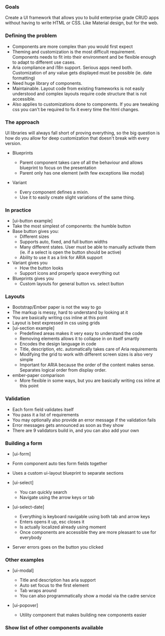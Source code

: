 ### Goals
Create a UI framework that allows you to build enterprise grade CRUD apps without having to write HTML or CSS. Like Material design, but for the web.

### Defining the problem
  - Components are more complex than you would first expect
  - Theming and customization is the most difficult requirement. Components needs to fit into their environment and be flexible enough to adapt to different use cases.
  - Aria compliance and i18n support. Serious apps need both. Customization of any value gets displayed must be possible (ie. date formatting)
  - Need huge library of components.
  - Maintainable. Layout code from existing frameworks is not easily understood and complex layouts require code structure that is not accessible.
  - Also applies to customizations done to components. If you are tweaking css you can't be required to fix it every time the html changes.

### The approach
UI libraries will always fall short of proving everything, so the big question is how do you allow for deep customization that doesn't break with every version.

  - Blueprints
    - Parent component takes care of all the behaviour and allows blueprint to focus on the presentation
    - Parent only has one element (with few exceptions like modal)

  - Variant
    - Every component defines a mixin.
    - Use it to easily create slight variations of the same thing.

### In practice
  - [ui-button example]
  - Take the most simplest of components: the humble button
  - Base button gives you:
    - Different sizes
    - Supports auto, fixed, and full button widths
    - Many different states. User must be able to manually activate them (ie. if a select is open the button should be active)
    - Ability to use it as a link for ARIA support
  - Variant gives you
    - How the button looks
    - Support icons and properly space everything out
  - Blueprints gives you
    - Custom layouts for general button vs. select button

### Layouts
  - Bootstrap/Ember paper is not the way to go
  - The markup is messy, hard to understand by looking at it
  - You are basically writing css inline at this point
  - Layout is best expressed in css using grids
  - [ui-section example]
    - Predefined areas makes it very easy to understand the code
    - Removing elements allows it to collapse in on itself smartly
    - Encodes the design language in code
    - Title, description, etc. automatically takes care of Aria requirements
    - Modifying the grid to work with different screen sizes is also very simple
    - Important for ARIA because the order of the content makes sense. Separates logical order from display order.
  - ember-paper comparison
    - More flexible in some ways, but you are basically writing css inline at this point

### Validation
  - Each form field validates itself
  - You pass it a list of requirements
  - You may optionally also provide an error message if the validation fails
  - Error messages gets announced as soon as they show
  - There are 9 validators build in, and you can also add your own

### Building a form
  - [ui-form]
  - Form component auto ties form fields together
  - Uses a custom ui-layout blueprint to separate sections

  - [ui-select]
    - You can quickly search
    - Navigate using the arrow keys or tab

  - [ui-select-date]
    - Everything is keyboard navigable using both tab and arrow keys
    - Enters opens it up, esc closes it
    - Is actually localized already using moment
    - Once components are accessible they are more pleasant to use for everybody

  - Server errors goes on the button you clicked

### Other examples
  - [ui-modal]
    - Title and description has aria support
    - Auto set focus to the first element
    - Tab wraps around
    - You can also programmatically show a modal via the cadre service

  - [ui-popover]
    - Utility component that makes building new components easier

### Show list of other components available
